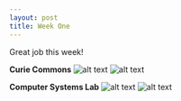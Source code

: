 ```yaml
---
layout: post
title: Week One
---
```


Great job this week!

**Curie Commons**
![alt text](/tjfloors/images/DSC01034.JPG "Curie Commons Before")
![alt text](/tjfloors/images/DSC01041.JPG "Curie Commons After")

**Computer Systems Lab**
![alt text](/tjfloors/images/DSC01035.JPG "Computer Systems Lab Before")
![alt text](/tjfloors/images/DSC01038.JPG "Cleaning up Computer Systems Lab")
